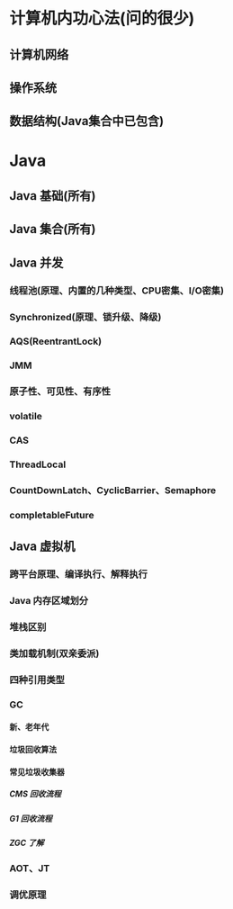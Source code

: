 # 计算机内功心法(问的很少)
## 计算机网络
## 操作系统
## 数据结构(Java集合中已包含)

# Java
## Java 基础(所有)
## Java 集合(所有)
## Java 并发
### 线程池(原理、内置的几种类型、CPU密集、I/O密集)
### Synchronized(原理、锁升级、降级)
### AQS(ReentrantLock)
### JMM
### 原子性、可见性、有序性
### volatile
### CAS
### ThreadLocal
### CountDownLatch、CyclicBarrier、Semaphore
### completableFuture
## Java 虚拟机
### 跨平台原理、编译执行、解释执行
### Java 内存区域划分
### 堆栈区别
### 类加载机制(双亲委派)
### 四种引用类型
### GC
#### 新、老年代
#### 垃圾回收算法
#### 常见垃圾收集器
##### CMS 回收流程
##### G1 回收流程
##### ZGC 了解
### AOT、JT
### 调优原理

